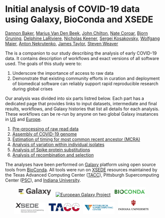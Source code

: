 # Initial analysis of COVID-19 data using Galaxy, BioConda and XSEDE

[Dannon Baker](https://github.com/dannon),
[Marius Van Den Beek](https://github.com/mvdbeek), 
[John Chilton]( https://github.com/jmchilton), 
[Nate Coroar](https://github.com/natefoo), 
[Bjorn Gruning](https://github.com/bgruening),
[Delphine LaRiviere](https://github.com/Delphine-L), 
[Nicholas Keener](https://github.com/nickeener), 
[Sergei Kosakovsky](https://github.com/spond), 
[Wolfgang Maier](https://github.com/wm75),
[Anton Nekrutenko](https://github.com/nekrut), 
[James Taylor](https://github.com/jxtx), 
[Steven Weaver](https://github.com/stevenweaver)

The is a companion to our study describing the analysis of early COVID-19 data. It contains description of workflows and exact versions of all software used. The goals of this study were to:

 1. Underscore the importance of access to raw data
 2. Demonstrate that existing community efforts in curation and deployment of biomedical software can reliably support rapid reproducible research during global crises 

Our analysis was divided into six parts listred below. Each part has a dedicated page that provides links to input datasets, intermediate and final results, workflows, and Galaxy histories that list all details for each analysis. These workflows can be re-run by anyone on two global Galaxy insatances in [US](http://usegalaxy.org) and [Europe](http://usegalaxy.eu).

  1. [Pre-processing of raw read data](https://github.com/galaxyproject/SARS-CoV-2/tree/master/1-PreProcessing)
  2. [Assembly of COVID-19 genome](https://github.com/galaxyproject/SARS-CoV-2/tree/master/2-Assembly)
  3. [Estimation of timing for most common recent ancestor (MCRA)](https://github.com/galaxyproject/SARS-CoV-2/tree/master/3-MCRA)
  4. [Analysis of variation within individual isolates](https://github.com/galaxyproject/SARS-CoV-2/tree/master/4-Variation)
  5. [Analysis of Spike protein substitutions](https://github.com/galaxyproject/SARS-CoV-2/tree/master/5-S-analysis)
  6. [Analysis of recombination and selection](https://github.com/galaxyproject/SARS-CoV-2/tree/master/6-RecombinationSelection)

 The analyses have been performed on [Galaxy](http://galaxyproject.org) platform using open source tools from [BioConda](https://bioconda.github.io/). All tools were run on [XSEDE](https://www.xsede.org/) resources maintained by the Texas Advanced Computing Center ([TACC](https://www.tacc.utexas.edu/)), Pittsburgh Supercomputing Center ([PSC](https://www.psc.edu/)), and [Indiana University](https://jetstream-cloud.org/).

 <p align="center">
  <a href="https://galaxyproject.org/">  <img src="img/galaxy_logo.png" width= "22%" alt="Galaxy Project" /></a> &nbsp; 
  <a href="https://galaxyproject.eu/">  <img src="https://raw.githubusercontent.com/usegalaxy-eu/branding/master/galaxy-eu/galaxy-eu.256.png" width= "20%" alt="European Galaxy Project" /></a> &nbsp; 
  <a href="https://bioconda.org/">       <img src="img/bioconda_logo.png" width="20%" alt="bioconda" /></a> &nbsp; 
  <a href="https://xsede.org/">          <img src="img/xsede_logo.png" width="20%" alt="XSEDE" /></a> &nbsp;
  <a href="https://www.tacc.utexas.edu/"><img src="img/tacc_logo.png" width="20%" alt="TACC" /></a> &nbsp;
  <a href="https://www.psc.edu/">        <img src="img/psc_logo.jpg" width="20%" alt="PSC" /></a> &nbsp;
  <a href="https://www.iu.edu/">         <img src="img/iu_logo.jpg" width="20%" alt="Indiana Univeristy" /></a> &nbsp;
</p>
